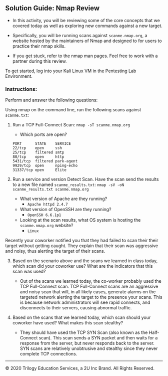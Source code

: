 ## Solution Guide: Nmap Review
 
- In this activity, you will be reviewing some of the core concepts that we covered today as well as exploring new commands against a new target. 
 
- Specifically, you will be running scans against `scanme.nmap.org`, a website hosted by the maintainers of Nmap and designed to for users to practice their nmap skills.

- If you get stuck, refer to the nmap man pages. Feel free to work with a partner during this review. 


To get started, log into your Kali Linux VM in the Pentesting Lab Environment.


### Instructions:
 
Perform and answer the following questions:

Using nmap on the command line, run the following scans against `scanme.txt`:

1. Run a TCP Full-Connect Scan: `nmap -sT scanme.nmap.org`
    - Which ports are open?
 
    ```
    PORT      STATE    SERVICE
    22/tcp    open     ssh
    25/tcp    filtered smtp
    80/tcp    open     http
    5431/tcp  filtered park-agent
    9929/tcp  open     nping-echo
    31337/tcp open     Elite
    ``` 
    
 
2. Run a service and version Detect Scan. Have the scan send the results to a new file named `scanme_results.txt`: `nmap -sV -oN scanme_results.txt scanme.nmap.org`

    - What version of Apache are they running? 
      - `Apache httpd 2.4.7`
    - What version of OpenSSH are they running? 
      -  `OpenSSH 6.6.1p1`
    - Looking at the scan results, what OS system is hosting the `scanme.nmap.org` website? 
      - `Linux`


Recently your coworker notified you that they had failed to scan their their target without getting caught. They explain that their scan was aggressive and noisy, thus alerting the target of their scans. 

3. Based on the scenario above and the scans we learned in class today, which scan did your coworker use? What are the indicators that this scan was used?

    - Out of the scans we learned today, the co-worker probably used the TCP Full-Connect scan. TCP Full-Connect scans are an aggressive and noisy scan that will, in all likely cases, generate alarms on the targeted network alerting the target to the presence your scans. This is because network administrators will see rapid connects, and disconnects to their servers, causing abnormal traffic.

4. Based on the scans that we learned today, which scan should your coworker have used? What makes this scan stealthy? 


   - They should have used the TCP SYN Scan (also known as the Half-Connect scan). This scan sends a SYN packet and then waits for a response from the server, but never responds back to the server. SYN scans are relatively unobtrusive and stealthy since they never complete TCP connections.


____

&copy; 2020 Trilogy Education Services, a 2U Inc Brand.  All Rights Reserved.
